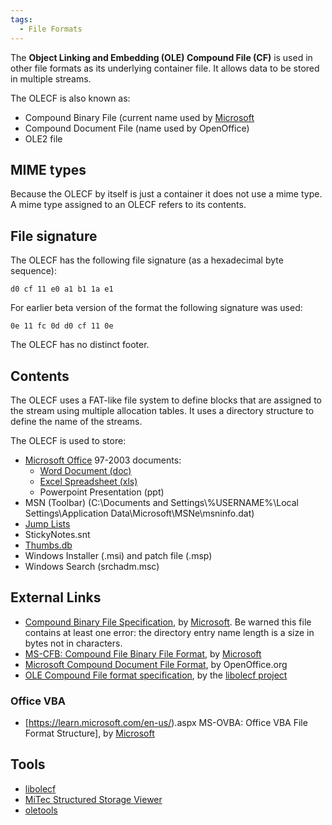 ```yaml
---
tags:
  - File Formats
---
```

The **Object Linking and Embedding (OLE) Compound File (CF)** is used in
other file formats as its underlying container file. It allows data to
be stored in multiple streams.

The OLECF is also known as:

* Compound Binary File (current name used by [Microsoft](microsoft.md)
* Compound Document File (name used by OpenOffice)
* OLE2 file

## MIME types

Because the OLECF by itself is just a container it does not use a mime
type. A mime type assigned to an OLECF refers to its contents.

## File signature

The OLECF has the following file signature (as a hexadecimal byte
sequence):

    d0 cf 11 e0 a1 b1 1a e1

For earlier beta version of the format the following signature was used:

    0e 11 fc 0d d0 cf 11 0e

The OLECF has no distinct footer.

## Contents

The OLECF uses a FAT-like file system to define blocks that are assigned
to the stream using multiple allocation tables. It uses a directory
structure to define the name of the streams.

The OLECF is used to store:

* [Microsoft Office](microsoft_office.md) 97-2003 documents:
  * [Word Document (doc)](word_document_(doc).md)
  * [Excel Spreadsheet (xls)](excel_spreadsheet_(xls).md)
  * Powerpoint Presentation (ppt)
* MSN (Toolbar) (C:\Documents and Settings\\%USERNAME%\Local
  Settings\Application Data\Microsoft\MSNe\msninfo.dat)
* [Jump Lists](jump_lists.md)
* StickyNotes.snt
* [Thumbs.db](thumbs.db.md)
* Windows Installer (.msi) and patch file (.msp)
* Windows Search (srchadm.msc)

## External Links

* [Compound Binary File Specification](http://download.microsoft.com/download/0/B/E/0BE8BDD7-E5E8-422A-ABFD-4342ED7AD886/WindowsCompoundBinaryFileFormatSpecification.pdf),
  by [Microsoft](microsoft.md). Be warned this file contains at least one
  error: the directory entry name length is a size in bytes not in characters.
* [MS-CFB: Compound File Binary File Format](https://learn.microsoft.com/en-us/openspecs/windows_protocols/ms-cfb/53989ce4-7b05-4f8d-829b-d08d6148375b?redirectedfrom=MSDN),
  by [Microsoft](microsoft.md)
* [Microsoft Compound Document File Format](http://www.openoffice.org/sc/compdocfileformat.pdf),
  by OpenOffice.org
* [OLE Compound File format specification](https://github.com/libyal/libolecf/blob/main/documentation/OLE%20Compound%20File%20format.asciidoc),
  by the [libolecf project](libolecf.md)

### Office VBA

* \[<https://learn.microsoft.com/en-us/>).aspx
  MS-OVBA: Office VBA File Format Structure\], by
  [Microsoft](microsoft.md)

## Tools

* [libolecf](libolecf.md)
* [MiTec Structured Storage Viewer](http://www.mitec.cz/ssv.html)
* [oletools](https://github.com/decalage2/oletools)
